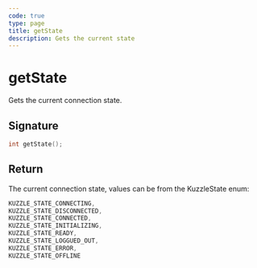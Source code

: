 ```yaml
---
code: true
type: page
title: getState
description: Gets the current state
---
```


# getState

Gets the current connection state.

## Signature

```cpp
int getState();
```

## Return

The current connection state, values can be from the KuzzleState enum:

```cpp
KUZZLE_STATE_CONNECTING,
KUZZLE_STATE_DISCONNECTED,
KUZZLE_STATE_CONNECTED,
KUZZLE_STATE_INITIALIZING,
KUZZLE_STATE_READY,
KUZZLE_STATE_LOGGUED_OUT,
KUZZLE_STATE_ERROR,
KUZZLE_STATE_OFFLINE
```
